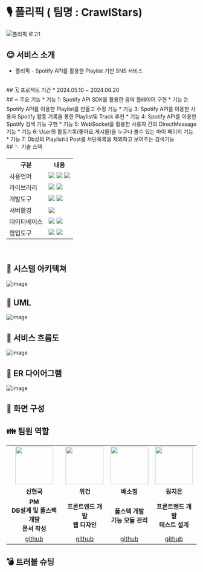 # 🎙️ 플리픽 ( 팀명 : CrawlStars)
![플리픽 로고1](https://github.com/2024-SMHRD-DCX-BigData-11/CrawlStars/assets/167580737/53943e02-2d29-42cf-b9d5-9c3f30aadb9a)

## 😊 서비스 소개
*  플리픽 - Spotify API를 활용한 Playlist 기반 SNS 서비스
<br>
## 🗓️ 프로젝트 기간
* 2024.05.10 ~ 2024.06.20
<br>
## ⭐ 주요 기능
* 기능 1: Spotify API SDK를 활용한 음악 플레이어 구현
* 기능 2: Spotify API를 이용한 Playlist를 만들고 수정 기능
* 기능 3: Spotify API를 이용한 사용자 Spotify 활동 기록을 통한 Playlist및 Track 추천
* 기능 4: Spotify API를 이용한 Spotify 검색 기능 구현
* 기능 5: WebSocket을 활용한 사용자 간의 DirectMessage 기능
* 기능 6: User의 활동기록(좋아요,게시물)을 누구나 볼수 있는 마이 페이지 기능
* 기능 7: Db상의 Playlist나 Post를 차단목록을 제외하고 보여주는 검색기능
  <br>
## 🪡 기술 스택
<table>
    <tr>
        <th>구분</th>
        <th>내용</th>
    </tr>
    <tr>
        <td>사용언어</td>
        <td>
            <img src="https://img.shields.io/badge/Java-007396?style=for-the-badge&logo=java&logoColor=white"/>
            <img src="https://img.shields.io/badge/HTML5-E34F26?style=for-the-badge&logo=HTML5&logoColor=white"/>
            <img src="https://img.shields.io/badge/JavaScript-F7DF1E?style=for-the-badge&logo=JavaScript&logoColor=white"/>
        </td>
    </tr>
    <tr>
        <td>라이브러리</td>
        <td>
            <img src="https://img.shields.io/badge/BootStrap-7952B3?style=for-the-badge&logo=BootStrap&logoColor=white"/>
            <img src="https://img.shields.io/badge/KakaoMap-FFCD00?style=for-the-badge&logo=Kakao&logoColor=white"/>
        </td>
    </tr>
    <tr>
        <td>개발도구</td>
        <td>
            <img src="https://img.shields.io/badge/Eclipse-2C2255?style=for-the-badge&logo=Eclipse&logoColor=white"/>
            <img src="https://img.shields.io/badge/VSCode-007ACC?style=for-the-badge&logo=VisualStudioCode&logoColor=white"/>
        </td>
    </tr>
    <tr>
        <td>서버환경</td>
        <td>
            <img src="https://img.shields.io/badge/Apache Tomcat-D22128?style=for-the-badge&logo=Apache Tomcat&logoColor=white"/>
        </td>
    </tr>
    <tr>
        <td>데이터베이스</td>
        <td>
            <img src="https://img.shields.io/badge/Firebase-FFCA28?style=for-the-badge&logo=Firebase&logoColor=white"/>
            <img src="https://img.shields.io/badge/Oracle 11g-F80000?style=for-the-badge&logo=Oracle&logoColor=white"/>
        </td>
    </tr>
    <tr>
        <td>협업도구</td>
        <td>
            <img src="https://img.shields.io/badge/Git-F05032?style=for-the-badge&logo=Git&logoColor=white"/>
            <img src="https://img.shields.io/badge/GitHub-181717?style=for-the-badge&logo=GitHub&logoColor=white"/>
        </td>
    </tr>
</table>


<br>

## 🏢 시스템 아키텍쳐

![image](https://github.com/2024-SMHRD-DCX-BigData-11/CrawlStars/assets/167580737/28d6e20e-9602-47c5-86be-84a862a3bd52)
<br>
## 📍 UML
![image](https://github.com/2024-SMHRD-DCX-BigData-11/CrawlStars/assets/167580737/3d39a62f-71be-4682-8c03-2726bfa8c401)
<br>
## 📍 서비스 흐름도
![image](https://github.com/2024-SMHRD-DCX-BigData-11/CrawlStars/assets/167580737/8567f069-a4e1-43d0-984b-2016cfcd1dc3)
<br>
## 📍 ER 다이어그램
![image](https://github.com/2024-SMHRD-DCX-BigData-11/CrawlStars/assets/167580737/331c1cd7-7c0e-4759-b5c6-73abc8fc7baa)
<br>
## 📍 화면 구성

### 
##  👪 팀원 역할
<table>
  <tr>
    <td align="center"><img src="https://item.kakaocdn.net/do/fd49574de6581aa2a91d82ff6adb6c0115b3f4e3c2033bfd702a321ec6eda72c" width="100" height="100"/></td>
    <td align="center"><img src="https://mb.ntdtv.kr/assets/uploads/2019/01/Screen-Shot-2019-01-08-at-4.31.55-PM-e1546932545978.png" width="100" height="100"/></td>
    <td align="center"><img src="https://mblogthumb-phinf.pstatic.net/20160127_177/krazymouse_1453865104404DjQIi_PNG/%C4%AB%C4%AB%BF%C0%C7%C1%B7%BB%C1%EE_%B6%F3%C0%CC%BE%F0.png?type=w2" width="100" height="100"/></td>
    <td align="center"><img src="https://i.pinimg.com/236x/ed/bb/53/edbb53d4f6dd710431c1140551404af9.jpg" width="100" height="100"/></td>
  </tr>
  <tr>
    <td align="center"><strong>신현국</strong></td>
    <td align="center"><strong>위건</strong></td>
    <td align="center"><strong>배소정</strong></td>
    <td align="center"><strong>원지은</strong></td>
  </tr>
  <tr>
    <td align="center"><b>PM<br>
DB설계 및 풀스택 개발<br>
문서 작성</b></td>
    <td align="center"><b>프론트엔드 개발<br>
웹 디자인</b></td>
    <td align="center"><b>풀스텍 개발 <br>
기능 모듈 관리</b></td>
    <td align="center"><b>프론트엔드 개발 <br>
테스트 설계</b></td>
  </tr>
  <tr>
    <td align="center"><a href="https://github.com/LKFCHK" target='_blank'>github</a></td>
    <td align="center"><a href="https://github.com/captainofrock" target='_blank'>github</a></td>
    <td align="center"><a href="https://github.com/yonggu2" target='_blank'>github</a></td>
    <td align="center"><a href="https://github.com/bella19192" target='_blank'>github</a></td>
  </tr>
</table>

##  💣 트러블 슈팅
